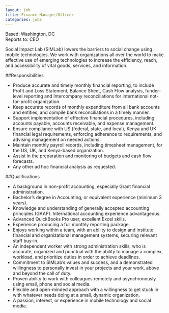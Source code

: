 ```yaml
---
layout: job
title: Finance Manager/Officer
categories: jobs
---
```

Based: Washington, DC  
Reports to: CEO

Social Impact Lab (SIMLab) lowers the barriers to social change using mobile technologies. We work with organizations all over the world to make effective use of emerging technologies to increase the efficiency, reach, and accessibility of vital goods, services, and information. 

##Responsibilities
* Produce accurate and timely monthly financial reporting, to include Profit and Loss Statement, Balance Sheet, Cash Flow analysis, funder-level reporting and Intercompany reconciliations for international not-for-profit organization. 
* Keep accurate records of monthly expenditure from all bank accounts and entities, and compile bank reconciliations in a timely manner.
* Support implementation of effective financial procedures, including accounts payable, accounts receivable, and expense management.
* Ensure compliance with US (federal, state, and local), Kenya and UK financial legal requirements, enforcing adherence to requirements, and advising management on needed actions.
* Maintain monthly payroll records, including timesheet management, for the US, UK, and Kenya-based organization.
* Assist in the preparation and monitoring of budgets and cash flow forecasts.
* Any other ad hoc financial analysis as requested.

##Qualifications
* A background in non-profit accounting, especially Grant financial administration.  
* Bachelor’s degree in Accounting, or equivalent experience (minimum 3 years).
* Knowledge and understanding of generally accepted accounting principles (GAAP). International accounting experience advantageous. 
* Advanced QuickBooks Pro user, excellent Excel skills.
* Experience producing a full monthly reporting package. 
* Enjoys working within a team, with an ability to design and institute financial and organizational management systems, securing relevant staff buy-in.
* An independent worker with strong administration skills, who is accurate, organized and punctual with the ability to manage a complex, workload, and prioritize duties in order to achieve deadlines.
* Commitment to SIMLab’s values and success, and a demonstrated willingness to personally invest in your projects and your work, above and beyond the call of duty.
* Proven ability to work with colleagues remotely and asynchronously using email, phone and social media.
* Flexible and open-minded approach with a willingness to get stuck in with whatever needs doing at a small, dynamic organization.
* A passion, interest, or experience in mobile technology and social media.

